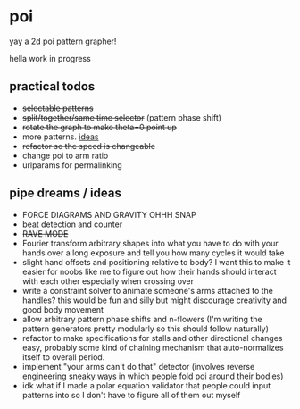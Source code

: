 poi
=====

yay a 2d poi pattern grapher!

hella work in progress

practical todos
-----
+ ~~selectable patterns~~
+ ~~split/together/same time selector~~ (pattern phase shift)
+ ~~rotate the graph to make theta=0 point up~~
+ more patterns. [ideas](https://github.com/infiniteperplexity/visual-spinner-3d/tree/master/json)
+ ~~refactor so the speed is changeable~~
+ change poi to arm ratio
+ urlparams for permalinking

pipe dreams / ideas
-----
+ FORCE DIAGRAMS AND GRAVITY OHHH SNAP
+ beat detection and counter
+ ~~RAVE MODE~~
+ Fourier transform arbitrary shapes into what you have to do with your hands over a long exposure and tell you how many cycles it would take
+ slight hand offsets and positioning relative to body? I want this to make it easier for noobs like me to figure out how their hands should interact with each other especially when crossing over
+ write a constraint solver to animate someone's arms attached to the handles? this would be fun and silly but might discourage creativity and good body movement
+ allow arbitrary pattern phase shifts and n-flowers (I'm writing the pattern generators pretty modularly so this should follow naturally)
+ refactor to make specifications for stalls and other directional changes easy, probably some kind of chaining mechanism that auto-normalizes itself to overall period.
+ implement "your arms can't do that" detector (involves reverse engineering sneaky ways in which people fold poi around their bodies)
+ idk what if I made a polar equation validator that people could input patterns into so I don't have to figure all of them out myself
